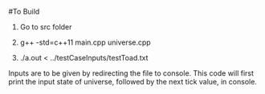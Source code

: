 #To Build

1. Go to src folder

2. g++ -std=c++11 main.cpp universe.cpp

3. ./a.out < ../testCaseInputs/testToad.txt

Inputs are to be given by redirecting the file to console. This code will first print the input state of universe, followed by the next tick value, in console.
